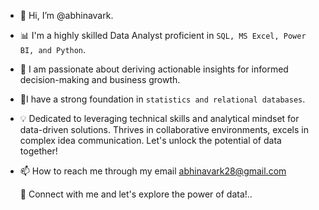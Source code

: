 - 👋 Hi, I’m @abhinavark.
- 📊 I'm a highly skilled Data Analyst proficient in `SQL, MS Excel, Power BI, and Python`.
 - 💞️ I am passionate about deriving actionable insights for informed decision-making and business growth.
 - 🌱I have a strong foundation in `statistics and relational databases`.
 
- 💡 Dedicated to leveraging technical skills and analytical mindset for data-driven solutions. Thrives in collaborative environments, excels in complex idea communication. Let's unlock the potential of data together!

- 📫 How to reach me through my email abhinavark28@gmail.com

  🔗 Connect with me and let's explore the power of data!..

<!---
abhinavark/abhinavark is a ✨ special ✨ repository because its `README.md` (this file) appears on your GitHub profile.
You can click the Preview link to take a look at your changes.
--->

